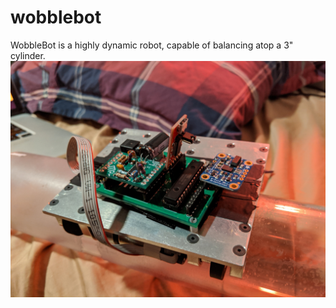 # wobblebot
WobbleBot is a highly dynamic robot, capable of balancing atop a 3" cylinder.
![WobbleBot](/resize_wobbleBot.jpg)
